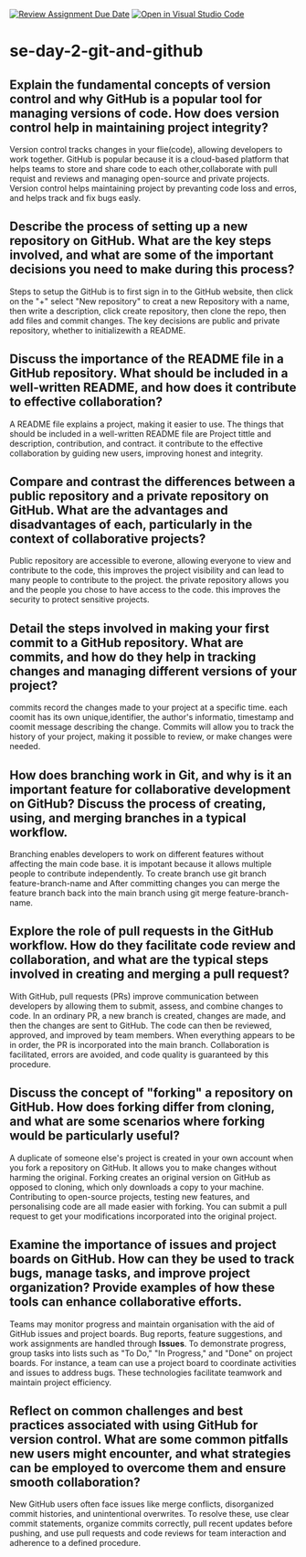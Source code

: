 [![Review Assignment Due Date](https://classroom.github.com/assets/deadline-readme-button-22041afd0340ce965d47ae6ef1cefeee28c7c493a6346c4f15d667ab976d596c.svg)](https://classroom.github.com/a/8wgCKhpZ)
[![Open in Visual Studio Code](https://classroom.github.com/assets/open-in-vscode-2e0aaae1b6195c2367325f4f02e2d04e9abb55f0b24a779b69b11b9e10269abc.svg)](https://classroom.github.com/online_ide?assignment_repo_id=18438297&assignment_repo_type=AssignmentRepo)
# se-day-2-git-and-github
## Explain the fundamental concepts of version control and why GitHub is a popular tool for managing versions of code. How does version control help in maintaining project integrity?
Version control tracks changes in your flie(code), allowing developers to work together. GitHub is popular because it is a cloud-based platform that helps teams to store and share code to each other,collaborate with pull requist and reviews and managing open-source and private projects. Version control helps maintaining project by prevanting code loss and erros, and helps track and fix bugs easly.
## Describe the process of setting up a new repository on GitHub. What are the key steps involved, and what are some of the important decisions you need to make during this process?
Steps to setup the GitHub is to first sign in to the GitHub website, then click on the "+" select "New repository" to creat a new Repository with a name, then write a description, click create repository, then clone the repo, then add files and commit changes. The key decisions are public and private repository, whether to initializewith a README.
## Discuss the importance of the README file in a GitHub repository. What should be included in a well-written README, and how does it contribute to effective collaboration?
A README file explains a project, making it easier to use. The things that should be included in a well-written README file are Project tittle and description, contribution, and contract. it contribute to the effective collaboration by guiding new users, improving honest and integrity.
## Compare and contrast the differences between a public repository and a private repository on GitHub. What are the advantages and disadvantages of each, particularly in the context of collaborative projects?
Public repository are accessible to everone, allowing everyone to view and contribute to the code, this improves the project visibility and can lead to many people to contribute to the project. the private repository allows you and the people you chose to have access to the code. this improves the security to protect sensitive projects.
## Detail the steps involved in making your first commit to a GitHub repository. What are commits, and how do they help in tracking changes and managing different versions of your project?
commits record the changes made to your project at a specific time. each coomit has its own unique,identifier, the author's informatio, timestamp and coomit message describing the change. Commits will allow you to track the history of your project, making it possible to review, or make changes were needed.
## How does branching work in Git, and why is it an important feature for collaborative development on GitHub? Discuss the process of creating, using, and merging branches in a typical workflow.
Branching enables developers to work on different features without affecting the main code base. it is impotant because it allows multiple people  to contribute independently. To create branch use git branch feature-branch-name and After committing changes you can merge the feature branch back into the main branch using git merge feature-branch-name.
## Explore the role of pull requests in the GitHub workflow. How do they facilitate code review and collaboration, and what are the typical steps involved in creating and merging a pull request?
With GitHub, pull requests (PRs) improve communication between developers by allowing them to submit, assess, and combine changes to code.  In an ordinary PR, a new branch is created, changes are made, and then the changes are sent to GitHub.  The code can then be reviewed, approved, and improved by team members.  When everything appears to be in order, the PR is incorporated into the main branch.  Collaboration is facilitated, errors are avoided, and code quality is guaranteed by this procedure.
## Discuss the concept of "forking" a repository on GitHub. How does forking differ from cloning, and what are some scenarios where forking would be particularly useful?
A duplicate of someone else's project is created in your own account when you fork a repository on GitHub.  It allows you to make changes without harming the original.  Forking creates an original version on GitHub as opposed to cloning, which only downloads a copy to your machine.  Contributing to open-source projects, testing new features, and personalising code are all made easier with forking.  You can submit a pull request to get your modifications incorporated into the original project.
## Examine the importance of issues and project boards on GitHub. How can they be used to track bugs, manage tasks, and improve project organization? Provide examples of how these tools can enhance collaborative efforts.
Teams may monitor progress and maintain organisation with the aid of GitHub issues and project boards.  Bug reports, feature suggestions, and work assignments are handled through **Issues**.  To demonstrate progress, group tasks into lists such as "To Do," "In Progress," and "Done" on project boards.  For instance, a team can use a project board to coordinate activities and issues to address bugs.  These technologies facilitate teamwork and maintain project efficiency.
## Reflect on common challenges and best practices associated with using GitHub for version control. What are some common pitfalls new users might encounter, and what strategies can be employed to overcome them and ensure smooth collaboration?
New GitHub users often face issues like merge conflicts, disorganized commit histories, and unintentional overwrites. To resolve these, use clear commit statements, organize commits correctly, pull recent updates before pushing, and use pull requests and code reviews for team interaction and adherence to a defined procedure.

